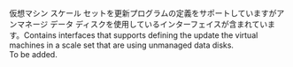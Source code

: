 <Namespace Name="Microsoft.Azure.Management.Compute.Fluent.VirtualMachineScaleSetUnmanagedDataDisk.UpdateDefinition">
  <Docs>
    <summary><span data-ttu-id="e29a5-101">仮想マシン スケール セットを更新プログラムの定義をサポートしていますがアンマネージ データ ディスクを使用しているインターフェイスが含まれています。</span><span class="sxs-lookup"><span data-stu-id="e29a5-101">Contains interfaces that supports defining the update the virtual machines in a scale set that are using unmanaged data disks.</span></span></summary> 
    <remarks>To be added.</remarks>
  </Docs>
</Namespace>
